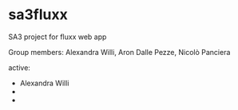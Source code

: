 # sa3fluxx
SA3 project for fluxx web app

Group members:
Alexandra Willi, Aron Dalle Pezze, Nicolò Panciera

active:
- Alexandra Willi
-
-
